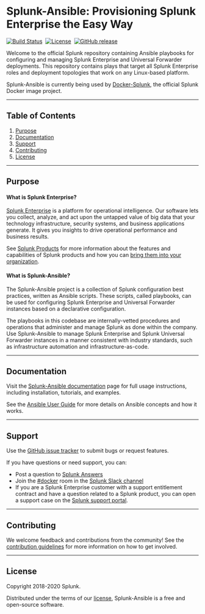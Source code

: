# Splunk-Ansible: Provisioning Splunk Enterprise the Easy Way

[![Build Status](https://circleci.com/gh/splunk/splunk-ansible/tree/develop.svg?style=svg)](https://circleci.com/gh/splunk/splunk-ansible/tree/develop)&nbsp;
[![License](https://img.shields.io/badge/License-Apache%202.0-blue.svg)](https://opensource.org/licenses/Apache-2.0)&nbsp;
[![GitHub release](https://img.shields.io/github/v/tag/splunk/splunk-ansible?sort=semver&label=Version)](https://github.com/splunk/splunk-ansible/releases)

Welcome to the official Splunk repository containing Ansible playbooks for configuring and managing Splunk Enterprise and Universal Forwarder deployments. This repository contains plays that target all Splunk Enterprise roles and deployment topologies that work on any Linux-based platform.

Splunk-Ansible is currently being used by [Docker-Splunk](https://github.com/splunk/docker-splunk), the official Splunk Docker image project.

----

## Table of Contents

1. [Purpose](#purpose)
1. [Documentation](#documentation)
1. [Support](#support)
1. [Contributing](#contributing)
1. [License](#license)

----

## Purpose

#### What is Splunk Enterprise?
[Splunk Enterprise](https://www.splunk.com/en_us/software/splunk-enterprise.html) is a platform for operational intelligence. Our software lets you collect, analyze, and act upon the untapped value of big data that your technology infrastructure, security systems, and business applications generate. It gives you insights to drive operational performance and business results.

See [Splunk Products](https://www.splunk.com/en_us/software.html) for more information about the features and capabilities of Splunk products and how you can [bring them into your organization](https://www.splunk.com/en_us/enterprise-data-platform.html).

#### What is Splunk-Ansible?
The Splunk-Ansible project is a collection of Splunk configuration best practices, written as Ansible scripts. These scripts, called playbooks, can be used for configuring Splunk Enterprise and Universal Forwarder instances based on a declarative configuration.

The playbooks in this codebase are internally-vetted procedures and operations that administer and manage Splunk as done within the company. Use Splunk-Ansible to manage Splunk Enterprise and Splunk Universal Forwarder instances in a manner consistent with industry standards, such as infrastructure automation and infrastructure-as-code.

---

## Documentation

Visit the [Splunk-Ansible documentation](https://splunk.github.io/splunk-ansible/) page for full usage instructions, including installation, tutorials, and examples.

See the [Ansible User Guide](https://docs.ansible.com/ansible/latest/user_guide/index.html) for more details on Ansible concepts and how it works.

---

## Support
Use the [GitHub issue tracker](https://github.com/splunk/splunk-ansible/issues) to submit bugs or request features.

If you have questions or need support, you can:
* Post a question to [Splunk Answers](http://answers.splunk.com)
* Join the [#docker](https://splunk-usergroups.slack.com/messages/C1RH09ERM/) room in the [Splunk Slack channel](http://splunk-usergroups.slack.com)
* If you are a Splunk Enterprise customer with a support entitlement contract and have a question related to a Splunk product, you can open a support case on the [Splunk support portal](https://www.splunk.com/en_us/support-and-services.html).

---

## Contributing
We welcome feedback and contributions from the community! See the [contribution guidelines](docs/CONTRIBUTING.md) for more information on how to get involved.

---

## License
Copyright 2018-2020 Splunk.

Distributed under the terms of our [license](docs/LICENSE.md), Splunk-Ansible is a free and open-source software.
